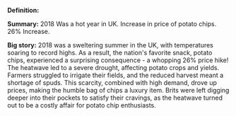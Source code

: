 **Definition:**

**Summary:** 2018 Was a hot year in UK. Increase in price of potato chips. 26% Increase.

**Big story:**
2018 was a sweltering summer in the UK, with temperatures soaring to record highs. As a result, the nation's favorite snack, potato chips, experienced a surprising consequence - a whopping 26% price hike! The heatwave led to a severe drought, affecting potato crops and yields. Farmers struggled to irrigate their fields, and the reduced harvest meant a shortage of spuds. This scarcity, combined with high demand, drove up prices, making the humble bag of chips a luxury item. Brits were left digging deeper into their pockets to satisfy their cravings, as the heatwave turned out to be a costly affair for potato chip enthusiasts.

